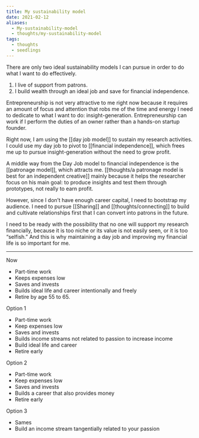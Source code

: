 ```yaml
---
title: My sustainability model
date: 2021-02-12
aliases:
  - My-sustainability-model
  - thoughts/my-sustainability-model
tags:
  - thoughts
  - seedlings
---
```

There are only two ideal sustainability models I can pursue in order to do what I want to do effectively.

1. I live of support from patrons.
2. I build wealth through an ideal job and save for financial independence.

Entrepreneurship is not very attractive to me right now because it requires an amount of focus and attention that robs me of the time and energy I need to dedicate to what I want to do: insight-generation. Entrepreneurship can work if I perform the duties of an owner rather than a hands-on startup founder.

Right now, I am using the [[day job model]] to sustain my research activities. I could use my day job to pivot to [[financial independence]], which frees me up to pursue insight-generation without the need to grow profit.

A middle way from the Day Job model to financial independence is the [[patronage model]], which attracts me. [[thoughts/a patronage model is best for an independent creative]] mainly because it helps the researcher focus on his main goal: to produce insights and test them through prototypes, not really to earn profit.

However, since I don’t have enough career capital, I need to bootstrap my audience. I need to pursue [[Sharing]] and [[thoughts/connecting]] to build and cultivate relationships first that I can convert into patrons in the future.

I need to be ready with the possibility that no one will support my research financially, because it is too niche or its value is not easily seen, or it is too “selfish.” And this is why maintaining a day job and improving my financial life is so important for me.

***
Now
- Part-time work
- Keeps expenses low
- Saves and invests
- Builds ideal life and career intentionally and freely
- Retire by age 55 to 65.

Option 1
- Part-time work
- Keep expenses low
- Saves and invests
- Builds income streams not related to passion to increase income
- Build ideal life and career
- Retire early

Option 2
- Part-time work
- Keep expenses low
- Saves and invests
- Builds a career that also provides money
- Retire early

Option 3
- Sames
- Build an income stream tangentially related to your passion

